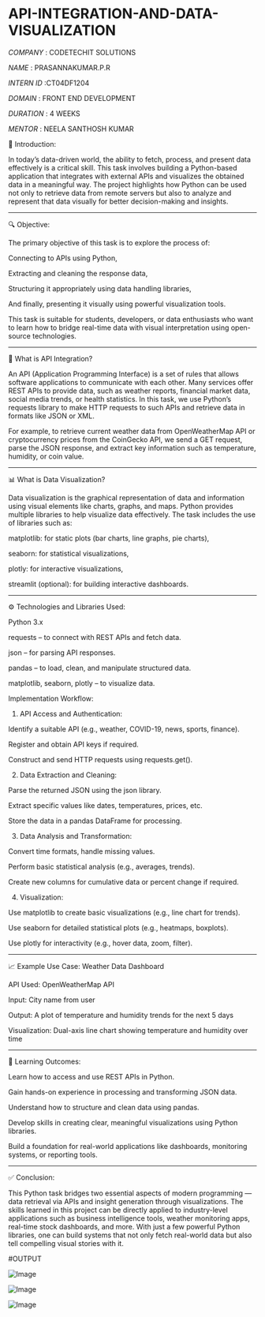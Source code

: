 # API-INTEGRATION-AND-DATA-VISUALIZATION

*COMPANY* : CODETECHIT SOLUTIONS

*NAME* : PRASANNAKUMAR.P.R

*INTERN ID* :CT04DF1204

*DOMAIN* : FRONT END DEVELOPMENT

*DURATION* : 4 WEEKS

*MENTOR* : NEELA SANTHOSH KUMAR

📄 Introduction:

In today’s data-driven world, the ability to fetch, process, and present data effectively is a critical skill. This task involves building a Python-based application that integrates with external APIs and visualizes the obtained data in a meaningful way. The project highlights how Python can be used not only to retrieve data from remote servers but also to analyze and represent that data visually for better decision-making and insights.


---

🔍 Objective:

The primary objective of this task is to explore the process of:

Connecting to APIs using Python,

Extracting and cleaning the response data,

Structuring it appropriately using data handling libraries,

And finally, presenting it visually using powerful visualization tools.


This task is suitable for students, developers, or data enthusiasts who want to learn how to bridge real-time data with visual interpretation using open-source technologies.


---

🔗 What is API Integration?

An API (Application Programming Interface) is a set of rules that allows software applications to communicate with each other. Many services offer REST APIs to provide data, such as weather reports, financial market data, social media trends, or health statistics. In this task, we use Python’s requests library to make HTTP requests to such APIs and retrieve data in formats like JSON or XML.

For example, to retrieve current weather data from OpenWeatherMap API or cryptocurrency prices from the CoinGecko API, we send a GET request, parse the JSON response, and extract key information such as temperature, humidity, or coin value.


---

📊 What is Data Visualization?

Data visualization is the graphical representation of data and information using visual elements like charts, graphs, and maps. Python provides multiple libraries to help visualize data effectively. The task includes the use of libraries such as:

matplotlib: for static plots (bar charts, line graphs, pie charts),

seaborn: for statistical visualizations,

plotly: for interactive visualizations,

streamlit (optional): for building interactive dashboards.



---

⚙️ Technologies and Libraries Used:

Python 3.x

requests – to connect with REST APIs and fetch data.

json – for parsing API responses.

pandas – to load, clean, and manipulate structured data.

matplotlib, seaborn, plotly – to visualize data.

 Implementation Workflow:

1. API Access and Authentication:

Identify a suitable API (e.g., weather, COVID-19, news, sports, finance).

Register and obtain API keys if required.

Construct and send HTTP requests using requests.get().



2. Data Extraction and Cleaning:

Parse the returned JSON using the json library.

Extract specific values like dates, temperatures, prices, etc.

Store the data in a pandas DataFrame for processing.



3. Data Analysis and Transformation:

Convert time formats, handle missing values.

Perform basic statistical analysis (e.g., averages, trends).

Create new columns for cumulative data or percent change if required.



4. Visualization:

Use matplotlib to create basic visualizations (e.g., line chart for trends).

Use seaborn for detailed statistical plots (e.g., heatmaps, boxplots).

Use plotly for interactivity (e.g., hover data, zoom, filter).





---

📈 Example Use Case: Weather Data Dashboard

API Used: OpenWeatherMap API

Input: City name from user

Output: A plot of temperature and humidity trends for the next 5 days

Visualization: Dual-axis line chart showing temperature and humidity over time



---

🎯 Learning Outcomes:

Learn how to access and use REST APIs in Python.

Gain hands-on experience in processing and transforming JSON data.

Understand how to structure and clean data using pandas.

Develop skills in creating clear, meaningful visualizations using Python libraries.

Build a foundation for real-world applications like dashboards, monitoring systems, or reporting tools.



---

✅ Conclusion:

This Python task bridges two essential aspects of modern programming — data retrieval via APIs and insight generation through visualizations. The skills learned in this project can be directly applied to industry-level applications such as business intelligence tools, weather monitoring apps, real-time stock dashboards, and more. With just a few powerful Python libraries, one can build systems that not only fetch real-world data but also tell compelling visual stories with it.

#OUTPUT

![Image](https://github.com/user-attachments/assets/47232843-b960-4033-916a-639cc7422bf7)

![Image](https://github.com/user-attachments/assets/7c109606-0258-42ba-87c3-79244975446e)

![Image](https://github.com/user-attachments/assets/e05245da-001c-4a75-88af-d3c61d5febe8)



